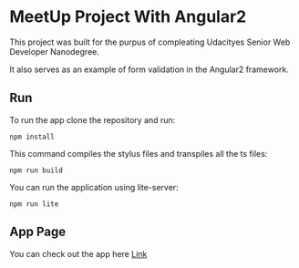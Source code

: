 # MeetUp Project With Angular2

This project was built for the purpus of compleating Udacityes Senior Web Developer Nanodegree.

It also serves as an example of form validation in the Angular2 framework.

## Run

To run the app clone the repository and run:
```
npm install
```
This command compiles the stylus files and transpiles all the ts files:
```
npm run build
```
You can run the application using lite-server:
```
npm run lite
```

## App Page

You can check out the app here [Link](http://flauc.github.io/udacityMeetUpAngular2)